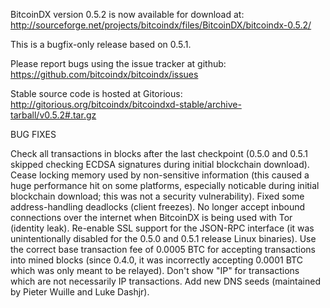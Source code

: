 BitcoinDX version 0.5.2 is now available for download at:
http://sourceforge.net/projects/bitcoindx/files/BitcoinDX/bitcoindx-0.5.2/

This is a bugfix-only release based on 0.5.1.

Please report bugs using the issue tracker at github:
https://github.com/bitcoindx/bitcoindx/issues

Stable source code is hosted at Gitorious:
http://gitorious.org/bitcoindx/bitcoindxd-stable/archive-tarball/v0.5.2#.tar.gz

BUG FIXES

Check all transactions in blocks after the last checkpoint (0.5.0 and 0.5.1 skipped checking ECDSA signatures during initial blockchain download).
Cease locking memory used by non-sensitive information (this caused a huge performance hit on some platforms, especially noticable during initial blockchain download; this was
not a security vulnerability).
Fixed some address-handling deadlocks (client freezes).
No longer accept inbound connections over the internet when BitcoinDX is being used with Tor (identity leak).
Re-enable SSL support for the JSON-RPC interface (it was unintentionally disabled for the 0.5.0 and 0.5.1 release Linux binaries).
Use the correct base transaction fee of 0.0005 BTC for accepting transactions into mined blocks (since 0.4.0, it was incorrectly accepting 0.0001 BTC which was only meant to be relayed).
Don't show "IP" for transactions which are not necessarily IP transactions.
Add new DNS seeds (maintained by Pieter Wuille and Luke Dashjr).
